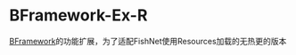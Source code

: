 # BFramework-Ex-R

<a href='https://github.com/ToxicStar8/BFramework'>BFramework</a>的功能扩展，为了适配FishNet使用Resources加载的无热更的版本
